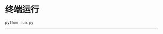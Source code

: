 # 终端运行

```shell
python run.py
```
***********************************************************************************************************************************************************************************************************************************************************************************************************************************************************************************************************************************************************************************